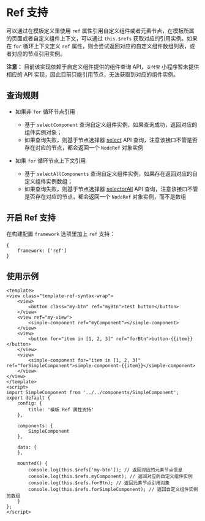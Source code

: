 # Ref 支持

可以通过在模板定义里使用 `ref` 属性引用自定义组件或者元素节点，在模板所属的页面或者自定义组件上下文，可以通过 `this.$refs` 获取对应的引用实例。如果在 `for` 循环上下文定义 `ref` 属性，则会尝试返回对应的自定义组件数组列表，或者对应的节点引用实例。

**注意：** 目前该实现依赖于自定义组件提供的组件查询 API，`支付宝` 小程序暂未提供相应的 API 实现，因此目前只能引用节点，无法获取到对应的组件实例。

## 查询规则

* 如果非 `for` 循环节点引用

    * 基于 `selectComponent` 查询自定义组件实例，如果查询成功，返回对应的组件实例对象；
    * 如果查询失败，则基于节点选择器 [select](https://developers.weixin.qq.com/miniprogram/dev/api/wxml/SelectorQuery.select.html) API 查询，注意该接口不管是否存在对应的节点，都会返回一个 `NodeRef` 对象实例

* 如果 `for` 循环节点上下文引用

    * 基于 `selectAllComponents` 查询自定义组件实例，如果存在返回对应的自定义组件实例数组；
    * 如果查询失败，则基于节点选择器 [selectorAll](https://developers.weixin.qq.com/miniprogram/dev/api/wxml/SelectorQuery.selectAll.html) API 查询，注意该接口不管是否存在对应的节点，都会返回一个 `NodeRef` 对象实例，而不是数组


## 开启 Ref 支持

在构建配置 `framework` 选项里加上 `ref` 支持：

```
{
    framework: ['ref']
}
```

## 使用示例

```
<template>
<view class="template-ref-syntax-wrap">
    <view>
        <button class="my-btn" ref="myBtn">test button</button>
    </view>
    <view ref="my-view">
        <simple-component ref="myComponent"></simple-component>
    </view>
    <view>
        <button for="item in [1, 2, 3]" ref="forBtn">button-{{item}}</button>
    </view>
    <view>
        <simple-component for="item in [1, 2, 3]" ref="forSimpleComponent">simple-component-{{item}}</simple-component>
    </view>
</view>
</template>
<script>
import SimpleComponent from '../../components/SimpleComponent';
export default {
    config: {
        title: '模板 Ref 属性支持'
    },

    components: {
        SimpleComponent
    },

    data: {
    },

    mounted() {
        console.log(this.$refs['my-btn']); // 返回对应的元素节点信息
        console.log(this.$refs.myComponent); // 返回对应的自定义组件实例
        console.log(this.$refs.forBtn); // 返回元素节点引用对象
        console.log(this.$refs.forSimpleComponent); // 返回自定义组件实例的数组
    }
};
</script>
```
